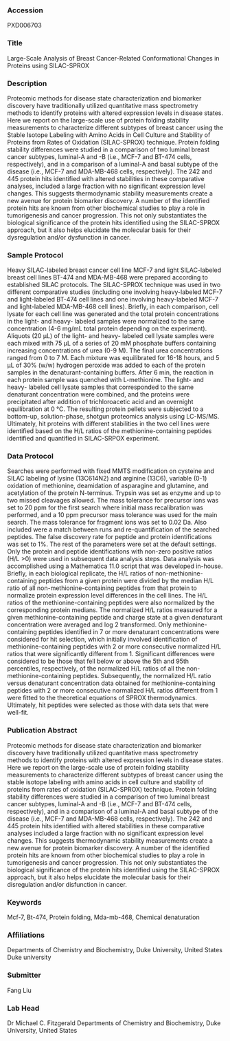 ### Accession
PXD006703

### Title
Large-Scale Analysis of Breast Cancer-Related Conformational Changes in Proteins using SILAC-SPROX

### Description
Proteomic methods for disease state characterization and biomarker discovery have traditionally utilized quantitative mass spectrometry methods to identify proteins with altered expression levels in disease states. Here we report on the large-scale use of protein folding stability measurements to characterize different subtypes of breast cancer using the Stable Isotope Labeling with Amino Acids in Cell Culture and Stability of Proteins from Rates of Oxidation (SILAC-SPROX) technique.  Protein folding stability differences were studied in a comparison of two luminal breast cancer subtypes, luminal-A and -B (i.e., MCF-7 and BT-474 cells, respectively), and in a comparison of a luminal-A and basal subtype of the disease (i.e., MCF-7 and MDA-MB-468 cells, respectively). The 242 and 445 protein hits identified with altered stabilities in these comparative analyses, included a large fraction with no significant expression level changes.  This suggests thermodynamic stability measurements create a new avenue for protein biomarker discovery.   A number of the identified protein hits are known from other biochemical studies to play a role in tumorigenesis and cancer progression. This not only substantiates the biological significance of the protein hits identified using the SILAC-SPROX approach, but it also helps elucidate the molecular basis for their dysregulation and/or dysfunction in cancer.

### Sample Protocol
Heavy SILAC-labeled breast cancer cell line MCF-7 and light SILAC-labeled breast cell lines BT-474 and MDA-MB-468 were prepared according to established SILAC protocols. The SILAC-SPROX technique was used in two different comparative studies (including one involving heavy-labeled MCF-7 and light-labeled BT-474 cell lines and one involving heavy-labeled MCF-7 and light-labeled MDA-MB-468 cell lines). Briefly, in each comparison, cell lysate for each cell line was generated and the total protein concentrations in the light- and heavy- labeled samples were normalized to the same concentration (4-6 mg/mL total protein depending on the experiment). Aliquots (20 μL) of the light- and heavy- labeled cell lysate samples were each mixed with 75 μL of a series of 20 mM phosphate buffers containing increasing concentrations of urea (0-9 M). The final urea concentrations ranged from 0 to 7 M. Each mixture was equilibrated for 16-18 hours, and 5 μL of 30% (w/w) hydrogen peroxide was added to each of the protein samples in the denaturant-containing buffers. After 6 min, the reaction in each protein sample was quenched with L-methionine. The light- and heavy- labeled cell lysate samples that corresponded to the same denaturant concentration were combined, and the proteins were precipitated after addition of trichloroacetic acid and an overnight equilibration at 0 °C. The resulting protein pellets were subjected to a bottom-up, solution-phase, shotgun proteomics analysis using LC-MS/MS. Ultimately, hit proteins with different stabilities in the two cell lines were identified based on the H/L ratios of the methionine-containing peptides identified and quantified in SILAC-SRPOX experiment.

### Data Protocol
Searches were performed with fixed MMTS modification on cysteine and SILAC labeling of lysine (13C614N2) and arginine (13C6), variable (0-1) oxidation of methionine, deamidation of asparagine and glutamine, and acetylation of the protein N-terminus. Trypsin was set as enzyme and up to two missed cleavages allowed. The mass tolerance for precursor ions was set to 20 ppm for the first search where initial mass recalibration was performed, and a 10 ppm precursor mass tolerance was used for the main search. The mass tolerance for fragment ions was set to 0.02 Da. Also included were a match between runs and re-quantification of the searched peptides. The false discovery rate for peptide and protein identifications was set to 1%. The rest of the parameters were set at the default settings. Only the protein and peptide identifications with non-zero positive ratios (H/L >0) were used in subsequent data analysis steps.   Data analysis was accomplished using a Mathematica 11.0 script that was developed in-house. Briefly, in each biological replicate, the H/L ratios of non-methionine-containing peptides from a given protein were divided by the median H/L ratio of all non-methionine-containing peptides from that protein to normalize protein expression level differences in the cell lines. The H/L ratios of the methionine-containing peptides were also normalized by the corresponding protein medians. The normalized H/L ratios measured for a given methionine-containing peptide and charge state at a given denaturant concentration were averaged and log 2 transformed. Only methionine-containing peptides identified in 7 or more denaturant concentrations were considered for hit selection, which initially involved identification of methionine-containing peptides with 2 or more consecutive normalized H/L ratios that were significantly different from 1.  Significant differences were considered to be those that fell below or above the 5th and 95th percentiles, respectively, of the normalized H/L ratios of all the non-methionine-containing peptides.  Subsequently, the normalized H/L ratio versus denaturant concentration data obtained for methionine-containing peptides with 2 or more consecutive normalized H/L ratios different from 1 were fitted to the theoretical equations of SPROX thermodynamics. Ultimately, hit peptides were selected as those with data sets that were well-fit.

### Publication Abstract
Proteomic methods for disease state characterization and biomarker discovery have traditionally utilized quantitative mass spectrometry methods to identify proteins with altered expression levels in disease states. Here we report on the large-scale use of protein folding stability measurements to characterize different subtypes of breast cancer using the stable isotope labeling with amino acids in cell culture and stability of proteins from rates of oxidation (SILAC-SPROX) technique. Protein folding stability differences were studied in a comparison of two luminal breast cancer subtypes, luminal-A and -B (i.e., MCF-7 and BT-474 cells, respectively), and in a comparison of a luminal-A and basal subtype of the disease (i.e., MCF-7 and MDA-MB-468 cells, respectively). The 242 and 445 protein hits identified with altered stabilities in these comparative analyses included a large fraction with no significant expression level changes. This suggests thermodynamic stability measurements create a new avenue for protein biomarker discovery. A number of the identified protein hits are known from other biochemical studies to play a role in tumorigenesis and cancer progression. This not only substantiates the biological significance of the protein hits identified using the SILAC-SPROX approach, but it also helps elucidate the molecular basis for their disregulation and/or disfunction in cancer.

### Keywords
Mcf-7, Bt-474, Protein folding, Mda-mb-468, Chemical denaturation

### Affiliations
Departments of Chemistry and Biochemistry, Duke University, United States
Duke university

### Submitter
Fang Liu

### Lab Head
Dr Michael C. Fitzgerald
Departments of Chemistry and Biochemistry, Duke University, United States


